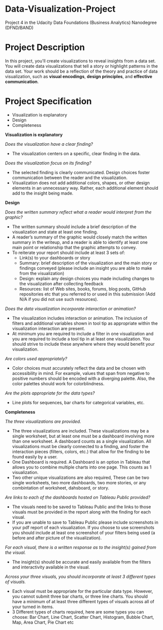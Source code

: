 # Data-Visualization-Project
Project 4 in the Udacity Data Foundations (Business Analytics) Nanodegree (DFND/BAND)

# Project Description
In this project, you'll create visualizations to reveal insights from a data set. You will create data visualizations that tell a story or highlight patterns in the data set. Your work should be a reflection of the theory and practice of data visualization, such as **visual encodings**, **design principles**, and **effective communication**.

# Project Specification
- Visualization is explanatory
- Design
- Completeness

**Visualization is explanatory**

*Does the visualization have a clear finding?*
- The visualization centers on a specific, clear finding in the data.

*Does the visualization focus on its finding?*
- The selected finding is clearly communicated. Design choices foster communication between the reader and the visualization.
- Visualization does not add additional colors, shapes, or other design elements in an unnecessary way. Rather, each additional element should add to the insight being made.

**Design**

*Does the written summary reflect what a reader would interpret from the graphic?*
- The written summary should include a brief description of the visualization and state at least one finding.
- A reader’s summary of the graphic would closely match the written summary in the writeup, and a reader is able to identify at least one main point or relationship that the graphic attempts to convey.
- To reiterate your report should include at least 3 sets of:
  - Link(s) to your dashboards or story
  - Summary: brief description of the visualization and the main story or findings conveyed (please include an insight you are able to make from the visualization)
  - Design: explain any design choices you made including changes to the visualization after collecting feedback
  - Resources: list of Web sites, books, forums, blog posts, GitHub repositories etc that you referred to or used in this submission (Add N/A if you did not use such resources).
  
*Does the data visualization incorporate interaction or animation?*
- The visualization includes interaction or animation. The inclusion of filters and additional variables shown in tool tip as appropriate within the visualization interaction are present.
- At minimum you are required to include a filter in one visualization and you are required to include a tool tip in at least one visualization. You should strive to include these anywhere where they would benefit your visualization.

*Are colors used appropriately?*
- Color choices must accurately reflect the data and be chosen with accessibility in mind. For example, values that span from negative to positive numbers should be encoded with a diverging palette. Also, the color palettes should work for colorblindness.

*Are the plots appropriate for the data types?*
- Line plots for sequences, bar charts for categorical variables, etc.


**Completeness**

*The three visualizations are provided.*
- The three visualizations are included. These visualizations may be a single worksheet, but at least one must be a dashboard involving more than one worksheet. A dashboard counts as a single visualization. All visualizations must be clearly connected to a finding, and foster the interaction pieces (filters, colors, etc.) that allow for the finding to be found easily by a user.
- One Dashboard is required. A Dashboard is an option in Tableau that allows you to combine multiple charts into one page. This counts as 1 visualization.
- Two other unique visualizations are also required, These can be two single worksheets, two more dashboards, two more stories, or any combintation of worksheet, dahsboard, or story.

*Are links to each of the dashboards hosted on Tableau Public provided?*
- The visuals need to be saved to Tableau Public and the links to those visuals must be provided in the report along with the finding for each visual.
- If you are unable to save to Tableau Public please include screenshots in your pdf report of each visualization. If you choose to use screenshots you should include at least one screenshot of your filters being used (a before and after picture of the visualization).

*For each visual, there is a written response as to the insight(s) gained from the visual.*
- The insight(s) should be accurate and easily available from the filters and interactivity available in the visual.

*Across your three visuals, you should incorporate at least 3 different types of visuals.*
- Each visual must be appropriate for the particular data type. However, you cannot submit three bar charts, or three line charts. You should have a minimum of at least three different types of visuals across all of your turned in items.
- 3 Different types of charts required, here are some types you can choose:
Bar Chart, Line Chart, Scatter Chart, Histogram, Bubble Chart, Map, Area Chart, Pie Chart etc
